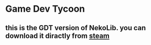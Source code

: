 # Game Dev Tycoon
## this is the GDT version of NekoLib. you can download it diractly from [steam](https://steamcommunity.com/sharedfiles/filedetails/?id=3412419340)


